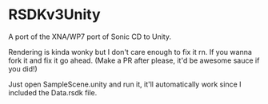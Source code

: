 # RSDKv3Unity

 A port of the XNA/WP7 port of Sonic CD to Unity. 

 Rendering is kinda wonky but I don't care enough to fix it rn. If you wanna fork it and fix it go ahead. (Make a PR after please, it'd be awesome sauce if you did!)

 Just open SampleScene.unity and run it, it'll automatically work since I included the Data.rsdk file.
